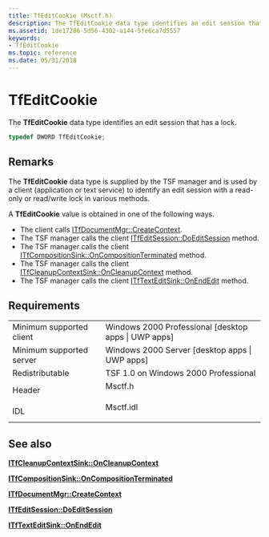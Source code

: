 ```yaml
---
title: TfEditCookie (Msctf.h)
description: The TfEditCookie data type identifies an edit session that has a lock.
ms.assetid: 1de17286-5d56-4302-a144-5fe6ca7d5557
keywords:
- TfEditCookie
ms.topic: reference
ms.date: 05/31/2018
---
```


# TfEditCookie

The **TfEditCookie** data type identifies an edit session that has a lock.


```C++
typedef DWORD TfEditCookie;
```



## Remarks

The **TfEditCookie** data type is supplied by the TSF manager and is used by a client (application or text service) to identify an edit session with a read-only or read/write lock in various methods.

A **TfEditCookie** value is obtained in one of the following ways.

-   The client calls [ITfDocumentMgr::CreateContext](/windows/desktop/api/Msctf/nf-msctf-itfdocumentmgr-createcontext).
-   The TSF manager calls the client [ITfEditSession::DoEditSession](/windows/desktop/api/Msctf/nf-msctf-itfeditsession-doeditsession) method.
-   The TSF manager calls the client [ITfCompositionSink::OnCompositionTerminated](/windows/desktop/api/Msctf/nf-msctf-itfcompositionsink-oncompositionterminated) method.
-   The TSF manager calls the client [ITfCleanupContextSink::OnCleanupContext](/windows/desktop/api/Msctf/nf-msctf-itfcleanupcontextsink-oncleanupcontext) method.
-   The TSF manager calls the client [ITfTextEditSink::OnEndEdit](/windows/desktop/api/Msctf/nf-msctf-itftexteditsink-onendedit) method.

## Requirements



|                                     |                                                                                      |
|-------------------------------------|--------------------------------------------------------------------------------------|
| Minimum supported client<br/> | Windows 2000 Professional \[desktop apps \| UWP apps\]<br/>                    |
| Minimum supported server<br/> | Windows 2000 Server \[desktop apps \| UWP apps\]<br/>                          |
| Redistributable<br/>          | TSF 1.0 on Windows 2000 Professional<br/>                                      |
| Header<br/>                   | <dl> <dt>Msctf.h</dt> </dl>   |
| IDL<br/>                      | <dl> <dt>Msctf.idl</dt> </dl> |



## See also

<dl> <dt>

[**ITfCleanupContextSink::OnCleanupContext**](/windows/desktop/api/Msctf/nf-msctf-itfcleanupcontextsink-oncleanupcontext)
</dt> <dt>

[**ITfCompositionSink::OnCompositionTerminated**](/windows/desktop/api/Msctf/nf-msctf-itfcompositionsink-oncompositionterminated)
</dt> <dt>

[**ITfDocumentMgr::CreateContext**](/windows/desktop/api/Msctf/nf-msctf-itfdocumentmgr-createcontext)
</dt> <dt>

[**ITfEditSession::DoEditSession**](/windows/desktop/api/Msctf/nf-msctf-itfeditsession-doeditsession)
</dt> <dt>

[**ITfTextEditSink::OnEndEdit**](/windows/desktop/api/Msctf/nf-msctf-itftexteditsink-onendedit)
</dt> </dl>

 

 





